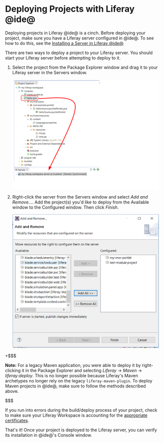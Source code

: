 # Deploying Projects with Liferay @ide@ [](id=deploying-projects-with-liferay-ide)

Deploying projects in Liferay @ide@ is a cinch. Before deploying your project,
make sure you have a Liferay server configured in @ide@. To see how to do this,
see the
[Installing a Server in Liferay @ide@](/develop/tutorials/-/knowledge_base/7-1/installing-a-server-in-liferay-ide)

There are two ways to deploy a project to your Liferay server. You should start
your Liferay server before attempting to deploy to it.

1.  Select the project from the Package Explorer window and drag it to your
    Liferay server in the Servers window.

    ![Figure 1: You can use the drag-and-drop method to deploy your project to @product@.](../../../images/starting-module-dev-drag-module.png)

2.  Right-click the server from the Servers window and select *Add and
    Remove...*. Add the project(s) you'd like to deploy from the Available
    window to the Configured window. Then click *Finish*.

    ![Figure 2: Using the this deployment method is convenient when deploying multiple projects.](../../../images/add-and-remove-ide.png)

+$$$

**Note:** For a legacy Maven application, you were able to deploy it by
right-clicking it in the Package Explorer and selecting *Liferay* &rarr; *Maven*
&rarr; *liferay:deploy*. This is no longer possible because Liferay's Maven
archetypes no longer rely on the legacy `liferay-maven-plugin`. To deploy Maven
projects in @ide@, make sure to follow the methods described above.

$$$

If you run into errors during the build/deploy process of your project, check to
make sure your Liferay Workspace is accounting for the
[appropriate certificates](/develop/tutorials/-/knowledge_base/7-1/configuring-a-liferay-workspace#certification-issues-in-liferay-workspace).

That's it! Once your project is deployed to the Liferay server, you can verify
its installation in @ide@'s Console window.
